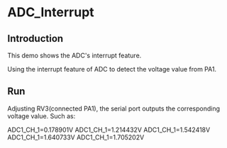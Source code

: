 # ADC_Interrupt

## Introduction

This demo shows the  ADC's interrupt feature.

Using the interrupt feature of ADC to detect the voltage value from PA1.

## Run

Adjusting RV3(connected PA1), the serial port outputs the corresponding voltage value. Such as:

ADC1_CH_1=0.178901V
ADC1_CH_1=1.214432V
ADC1_CH_1=1.542418V
ADC1_CH_1=1.640733V
ADC1_CH_1=1.705202V
